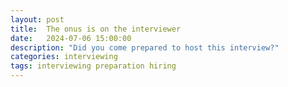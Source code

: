 ```yaml
---
layout: post
title:  The onus is on the interviewer
date:   2024-07-06 15:00:00
description: "Did you come prepared to host this interview?"
categories: interviewing
tags: interviewing preparation hiring
---
```

